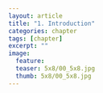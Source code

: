 ```yaml
---
layout: article
title: "1. Introduction"
categories: chapter
tags: [chapter]
excerpt: ""
image:
  feature: 
  teaser: 5x8/00_5x8.jpg
  thumb: 5x8/00_5x8.jpg
---
```

